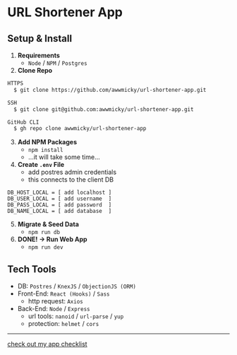 # URL Shortener App

## Setup & Install
1. **Requirements**
    - `Node` / `NPM` / `Postgres`
2. **Clone Repo**
```bash
HTTPS
  $ git clone https://github.com/awwmicky/url-shortener-app.git

SSH
  $ git clone git@github.com:awwmicky/url-shortener-app.git

GitHub CLI
  $ gh repo clone awwmicky/url-shortener-app
```
3. **Add NPM Packages**
    - `npm install`
    - …it will take some time…
4. **Create `.env` File**
    - add postres admin credentials
    - this connects to the client DB
```env
DB_HOST_LOCAL = [ add localhost ]
DB_USER_LOCAL = [ add username  ]
DB_PASS_LOCAL = [ add password  ]
DB_NAME_LOCAL = [ add database  ]
```
5. **Migrate & Seed Data**
    - `npm run db`
6. **DONE! → Run Web App**
    - `npm run dev`

## Tech Tools
- DB: `Postres` / `KnexJS` / `ObjectionJS (ORM)`
- Front-End: `React (Hooks)` / `Sass`
    - http request: `Axios`
- Back-End: `Node` / `Express`
    - url tools: `nanoid` / `url-parse` / `yup`
    - protection: `helmet` / `cors`

---

[check out my app checklist](/docs/history-log.md)